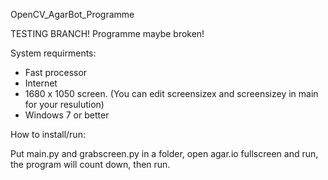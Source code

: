 OpenCV_AgarBot_Programme

TESTING BRANCH! Programme maybe broken!

System requirments:
- Fast processor
- Internet
- 1680 x 1050 screen. (You can edit screensizex and screensizey in main for your resulution)
- Windows 7 or better

How to install/run:

Put main.py and grabscreen.py in a folder, open agar.io fullscreen and run, the program will count down, then run.
